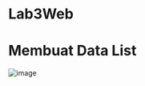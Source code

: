 # Lab3Web
# Membuat Data List
![image](https://github.com/user-attachments/assets/9c4c3cca-72c0-4454-a038-8fe86dc29197)

